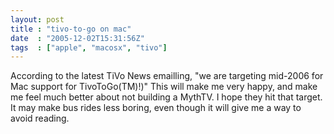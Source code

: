```yaml
---
layout: post
title : "tivo-to-go on mac"
date  : "2005-12-02T15:31:56Z"
tags  : ["apple", "macosx", "tivo"]
---
```

According to the latest TiVo News emailling, "we are targeting mid-2006 for Mac support for TivoToGo(TM)!)"  This will make me very happy, and make me feel much better about not building a MythTV.  I hope they hit that target.  It may make bus rides less boring, even though it will give me a way to avoid reading. 
